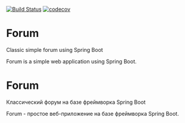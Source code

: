 [![Build Status](https://travis-ci.org/MerkurevSergei/job4j_forum.svg?branch=main)](https://travis-ci.org/MerkurevSergei/job4j_forum)
[![codecov](https://codecov.io/gh/MerkurevSergei/job4j_forum/branch/main/graph/badge.svg?token=U4U6WPEUC9)](https://codecov.io/gh/MerkurevSergei/job4j_forum)
# Forum
Classic simple forum using Spring Boot

Forum is a simple web application using Spring Boot.

# Forum
Классический форум на базе фреймворка Spring Boot

Forum - простое веб-приложение на базе фреймворка Spring Boot. 